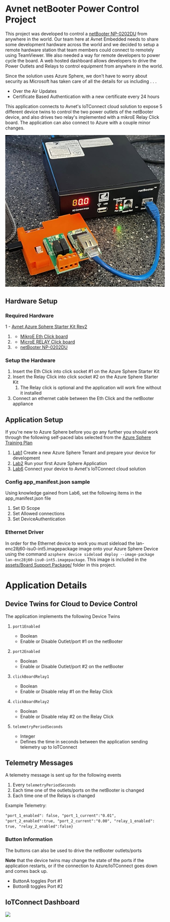 # Avnet netBooter Power Control Project
This project was developed to control a [netBooter NP-0202DU](https://www.synaccess-net.com/np-0202du) from anywhere in the world.  Our team here at Avnet Embedded needs to share some development hardware across the world and we decided to setup a remote hardware station that team members could connect to remotely using TeamViewer.  We also needed a way for remote developers to power cycle the board.  A web hosted dashboard allows developers to drive the Power Outlets and Relays to control equipment from anywhere in the world.

Since the solution uses Azure Sphere, we don't have to worry about security as Microsoft has taken care of all the details for us including . . .

- Over the Air Updates
- Certificate Based Authentication with a new certificate every 24 hours

This application connects to Avnet's IoTConnect cloud solution to expose 5 different device twins to control the two power outlets of the netBooter device, and also drives two relay's implemented with a mikroE Relay Click board.  The application can also connect to Azure with a couple minor changes.

![](./assets/np-0202DU.jpg)

## Hardware Setup

### Required Hardware

1 - [Avnet Azure Sphere Starter Kit Rev2](https://www.avnet.com/shop/us/products/avnet-engineering-services/aes-ms-mt3620-sk-g-2-3074457345643590212/)

1. - [MikroE Eth Click board](https://www.mikroe.com/eth-click)
1. - [MicroE RELAY Click board](https://www.mikroe.com/relay-click)
1. - [netBooter NP-0202DU](https://www.synaccess-net.com/np-0202du)

### Setup the Hardware

1. Insert the Eth Click into click socket #1 on the Azure Sphere Starter Kit
1. Insert the Relay Click into click socket #2 on the Azure Sphere Starter Kit
    1. The Relay click is optional and the application will work fine without it installed
1. Connect an ethernet cable between the Eth Click and the netBooter appliance

## Application Setup

If you're new to Azure Sphere before you go any further you should work through the following self-paced labs selected from the [Azure Sphere Training Plan](https://community.element14.com/products/devtools/avnetboardscommunity/azure-sphere-starter-kits/b/blog/posts/avnet-azure-sphere-training-plan)
1. [Lab1](http://avnet.me/Avnet-AS-Lab1) Create a new Azure Sphere Tenant and prepare your device for development
1. [Lab2](http://avnet.me/Avnet-AS-Lab2) Run your first Azure Sphere Application
1. [Lab6](http://avnet.me/Avnet-AS-Lab6) Connect your device to Avnet's IoTConnect cloud solution

### Config app_manifest.json sample

Using knowledge gained from Lab6, set the following items in the app_manifest.json file

1. Set ID Scope
1. Set Allowed connections
1. Set DeviceAuthentication

### Ethernet Driver
In order for the Ethernet device to work you must sideload the lan-enc28j60-isu0-int5.imagepackage image onto your Azure Sphere Device using the command ```azsphere device sideload deploy --image-package lan-enc28j60-isu0-int5.imagepackage```.  This image is included in the [assets/Board Support Package/](./assets/Board%20Support%20Package/lan-enc28j60-isu0-int5.imagepackage) folder in this project.

# Application Details

## Device Twins for Cloud to Device Control
The application implements the following Device Twins

1. ```port1Enabled```
    - Boolean
    - Enable or Disable Outlet/port #1 on the netBooter
1. ```port2Enabled```
    - Boolean
    - Enable or Disable Outlet/port #2 on the netBooter
1. ```clickBoardRelay1```
    - Boolean
    - Enable or Disable relay #1 on the Relay Click

1. ```clickBoardRelay2```
    - Boolean
    - Enable or Disable relay #2 on the Relay Click

1. ```telemetryPeriodSeconds```
    - Integer
    - Defines the time in seconds between the application sending telemetry up to IoTConnect

## Telemetry Messages

A telemetry message is sent up for the following events

1. Every ```telemetryPeriodSeconds```
1. Each time one of the outlets/ports on the netBooter is changed
1. Each time one of the Relays is changed

Example Telemetry:

```"port_1_enabled": false, "port_1_current":"0.01", "port_2_enabled":true, "port_2_current":"0.00", "relay_1_enabled": true, "relay_2_enabled":false}```

### Button Information

The buttons can also be used to drive the netBooter outlets/ports

**Note** that the device twins may change the state of the ports if the application restarts, or if the connection to Azure/IoTConnect goes down and comes back up.

- ButtonA toggles Port #1
- BottonB toggles Port #2

## IoTConnect Dashboard

![](./assets/IoTCDashboard.jpg)